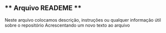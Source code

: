 ## ** Arquivo READEME **
Neste arquivo colocamos descrição, instruções ou qualquer informação útil sobre o repositório
Acrescentando um novo texto ao arquivo